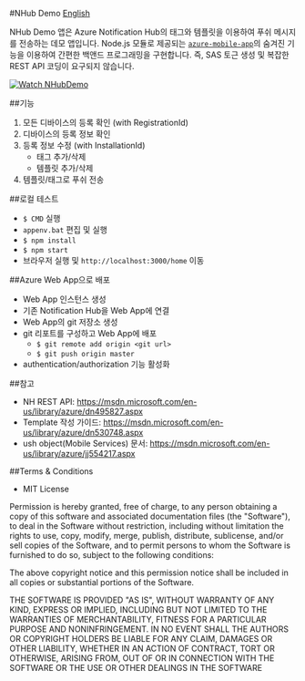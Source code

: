 #NHub Demo
[English](/README.md)

NHub Demo 앱은 Azure Notification Hub의 태그와 템플릿을 이용하여 푸쉬 메시지를 전송하는 데모 앱입니다.
Node.js 모듈로 제공되는 [`azure-mobile-app`](https://www.npmjs.com/package/azure-mobile-apps)의 숨겨진 기능을 이용하여 간편한 백앤드 프로그래밍을 구현합니다.
즉, SAS 토근 생성 및 복잡한 REST API 코딩이 요구되지 않습니다.

[![Watch NHubDemo](https://img.youtube.com/vi/qaDy-E1eKkM/0.jpg)](https://youtu.be/qaDy-E1eKkM)

##기능
1. 모든 디바이스의 등록 확인 (with RegistrationId)
2. 디바이스의 등록 정보 확인
3. 등록 정보 수정 (with InstallationId)
    * 태그 추가/삭제
    * 템플릿 추가/삭제
4. 템플릿/태그로 푸쉬 전송

##로컬 테스트
* `$ CMD` 실행
* `appenv.bat` 편집 및 실행
* `$ npm install`
* `$ npm start`
* 브라우저 실행 및 `http://localhost:3000/home` 이동

##Azure Web App으로 배포
* Web App 인스턴스 생성
* 기존 Notification Hub을 Web App에 연결 
* Web App의 git 저장소 생성
* git 리포트를 구성하고 Web App에 배포
    * `$ git remote add origin <git url>`
    * `$ git push origin master`
* authentication/authorization 기능 활성화

##참고
* NH REST API: https://msdn.microsoft.com/en-us/library/azure/dn495827.aspx
* Template 작성 가이드: https://msdn.microsoft.com/en-us/library/azure/dn530748.aspx
* ush object(Mobile Services) 문서: https://msdn.microsoft.com/en-us/library/azure/jj554217.aspx

##Terms & Conditions
* MIT License

Permission is hereby granted, free of charge, to any person obtaining a copy of this software and associated documentation files (the "Software"), to deal in the Software without restriction, including without limitation the rights to use, copy, modify, merge, publish, distribute, sublicense, and/or sell copies of the Software, and to permit persons to whom the Software is furnished to do so, subject to the following conditions:

The above copyright notice and this permission notice shall be included in all copies or substantial portions of the Software.

THE SOFTWARE IS PROVIDED "AS IS", WITHOUT WARRANTY OF ANY KIND, EXPRESS OR IMPLIED, INCLUDING BUT NOT LIMITED TO THE WARRANTIES OF MERCHANTABILITY, FITNESS FOR A PARTICULAR PURPOSE AND NONINFRINGEMENT. IN NO EVENT SHALL THE AUTHORS OR COPYRIGHT HOLDERS BE LIABLE FOR ANY CLAIM, DAMAGES OR OTHER LIABILITY, WHETHER IN AN ACTION OF CONTRACT, TORT OR OTHERWISE, ARISING FROM, OUT OF OR IN CONNECTION WITH THE SOFTWARE OR THE USE OR OTHER DEALINGS IN THE SOFTWARE
